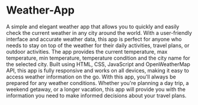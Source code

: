 # Weather-App
A simple and elegant weather app that allows you to quickly and easily check the current weather in any city around the world. With a user-friendly interface and accurate weather data, this app is perfect for anyone who needs to stay on top of the weather for their daily activities, travel plans, or outdoor activities. The app provides the current temperature, max temperature, min temperature, temperature condition and the city name for the selected city. Built using HTML, CSS, JavaScript and OpenWeatherMap API, this app is fully responsive and works on all devices, making it easy to access weather information on the go. With this app, you'll always be prepared for any weather conditions. Whether you're planning a day trip, a weekend getaway, or a longer vacation, this app will provide you with the information you need to make informed decisions about your travel plans.
